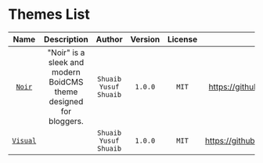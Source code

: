 # Themes List

|             Name           | Description |         Author        | Version | License |                Source                 |
|:--------------------------:|:-----------:|:---------------------:|:-------:|:-------:|:-------------------------------------:|
|   [`Noir`](/themes/noir)   | "Noir" is a sleek and modern BoidCMS theme designed for bloggers.            | `Shuaib Yusuf Shuaib` | `1.0.0` |  `MIT`  |     https://github.com/BoidCMS/noir   |
| [`Visual`](/themes/visual) |             | `Shuaib Yusuf Shuaib` | `1.0.0` |  `MIT`  |    https://github.com/BoidCMS/visual  |
